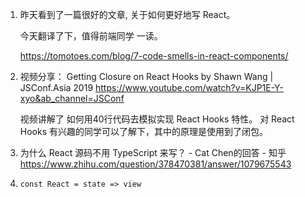 1. 昨天看到了一篇很好的文章, 关于如何更好地写 React。

   今天翻译了下，值得前端同学 一读。

   https://tomotoes.com/blog/7-code-smells-in-react-components/
   
2. 视频分享： 
   Getting Closure on React Hooks by Shawn Wang | JSConf.Asia 2019 https://www.youtube.com/watch?v=KJP1E-Y-xyo&ab_channel=JSConf 

   视频讲解了 如何用40行代码去模拟实现 React Hooks 特性。
   对 React Hooks 有兴趣的同学可以了解下，其中的原理是使用到了闭包。
   
3. 为什么 React 源码不用 TypeScript 来写？ - Cat Chen的回答 - 知乎 https://www.zhihu.com/question/378470381/answer/1079675543

4. `const React = state => view`